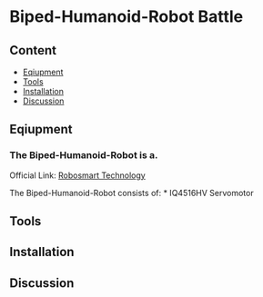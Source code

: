 # Biped-Humanoid-Robot Battle

## Content
  * [Eqiupment](#Equipment)
  * [Tools](#Tools)
  * [Installation](#Installation)
  * [Discussion](#Discussion)
## Eqiupment
### The Biped-Humanoid-Robot is a. 
Official Link: [Robosmart Technology](http://robosmart.com.tw/zh-tw/classes_con.php?id=NDU=)

   The Biped-Humanoid-Robot consists of:
    * IQ4516HV Servomotor
## Tools




## Installation























## Discussion
